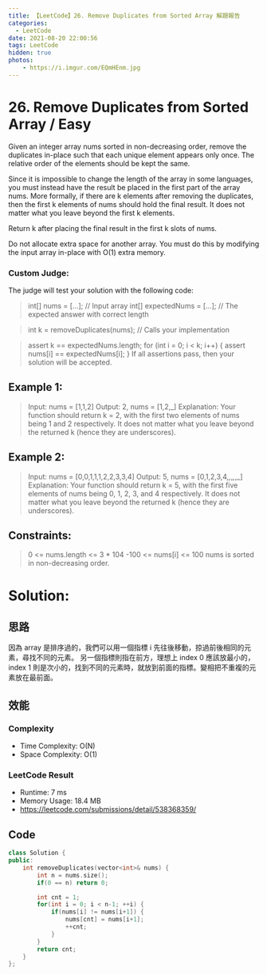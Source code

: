 ```yaml
---
title: 【LeetCode】26. Remove Duplicates from Sorted Array 解題報告
categories:
  - LeetCode
date: 2021-08-20 22:00:56
tags: LeetCode
hidden: true
photos:
    - https://i.imgur.com/EQmHEnm.jpg
---
```

 
# 26. Remove Duplicates from Sorted Array / Easy

Given an integer array nums sorted in non-decreasing order, remove the duplicates in-place such that each unique element appears only once. The relative order of the elements should be kept the same.
<!-- more --> 

Since it is impossible to change the length of the array in some languages, you must instead have the result be placed in the first part of the array nums. More formally, if there are k elements after removing the duplicates, then the first k elements of nums should hold the final result. It does not matter what you leave beyond the first k elements.

Return k after placing the final result in the first k slots of nums.

Do not allocate extra space for another array. You must do this by modifying the input array in-place with O(1) extra memory.

### Custom Judge:

The judge will test your solution with the following code:

> int[] nums = [...]; // Input array
> int[] expectedNums = [...]; // The expected answer with correct length

> int k = removeDuplicates(nums); // Calls your implementation

> assert k == expectedNums.length;
> for (int i = 0; i < k; i++) {
>     assert nums[i] == expectedNums[i];
> }
> If all assertions pass, then your solution will be accepted.



## Example 1:
> Input: nums = [1,1,2]
> Output: 2, nums = [1,2,_]
> Explanation: Your function should return k = 2, with the first two elements of nums being 1 and 2 respectively.
> It does not matter what you leave beyond the returned k (hence they are underscores).

## Example 2:
> Input: nums = [0,0,1,1,1,2,2,3,3,4]
> Output: 5, nums = [0,1,2,3,4,_,_,_,_,_]
> Explanation: Your function should return k = 5, with the first five elements of nums being 0, 1, 2, 3, and 4 respectively.
> It does not matter what you leave beyond the returned k (hence they are underscores).

## Constraints:
> 0 <= nums.length <= 3 * 104
> -100 <= nums[i] <= 100
> nums is sorted in non-decreasing order.


# Solution: 
## 思路


因為 array 是排序過的，我們可以用一個指標 i 先往後移動，掠過前後相同的元素，尋找不同的元素。
另一個指標則指在前方，理想上 index 0 應該放最小的，index 1 則是次小的，找到不同的元素時，就放到前面的指標。變相把不重複的元素放在最前面。


## 效能

### Complexity 
- Time Complexity: O(N)
- Space Complexity: O(1)

### LeetCode Result

- Runtime: 7 ms
- Memory Usage: 18.4 MB 
- https://leetcode.com/submissions/detail/538368359/

## Code
```cpp
class Solution {
public:
    int removeDuplicates(vector<int>& nums) {
        int n = nums.size();
        if(0 == n) return 0;

        int cnt = 1;
        for(int i = 0; i < n-1; ++i) {
            if(nums[i] != nums[i+1]) {
                nums[cnt] = nums[i+1];
                ++cnt;
            }
        }
        return cnt;
    }
};
```